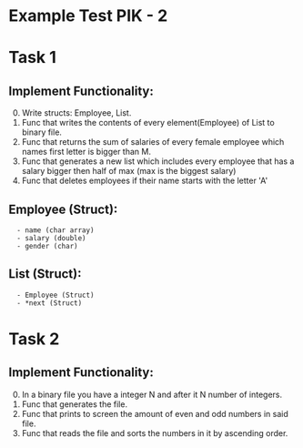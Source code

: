 # Example Test PIK - 2

# Task 1

## Implement Functionality:
0. Write structs: Employee, List.
1. Func that writes the contents of every element(Employee) of List to binary file.
2. Func that returns the sum of salaries of every female employee which names first letter is bigger than M.
3. Func that generates a new list which includes every employee that has a salary bigger then half of max (max is the biggest salary)
4. Func that deletes employees if their name starts with the letter 'A'

## Employee (Struct):
```
  - name (char array)
  - salary (double)
  - gender (char)
```

## List (Struct):
```
  - Employee (Struct)
  - *next (Struct)
```

# Task 2

## Implement Functionality:
0. In a binary file you have a integer N and after it N number of integers.
1. Func that generates the file.
2. Func that prints to screen the amount of even and odd numbers in said file.
3. Func that reads the file and sorts the numbers in it by ascending order.
